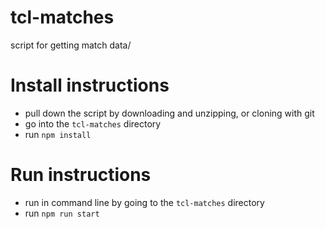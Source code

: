 # tcl-matches
script for getting match data/

# Install instructions

- pull down the script by downloading and unzipping, or cloning with git
- go into the `tcl-matches` directory
- run `npm install`


# Run instructions

- run in command line by going to the `tcl-matches` directory
- run `npm run start`
